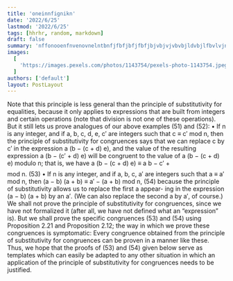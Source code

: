 ```yaml
---
title: 'oneinnfignikn'
date: '2022/6/25'
lastmod: '2022/6/25'
tags: [hhrhr, random, markdown]
draft: false
summary: 'nffonooenfnvenovnelntbnfjfbfjbfjfbfjbjvbjvjvbvbjldvbjlfbvlvjnncidvnifenvieeeeeeeeeeeeeeeeeeeeeeefdbfdljbvjlvbf ld djbjs ljf '
images:
  [
    'https://images.pexels.com/photos/1143754/pexels-photo-1143754.jpeg?auto=compress&cs=tinysrgb&w=1260&h=750&dpr=1',
  ]
authors: ['default']
layout: PostLayout
---
```

   
Note that this principle is less general than the principle of substitutivity for
equalities, because it only applies to expressions that are built from integers and
certain operations (note that division is not one of these operations). But it still lets
us prove analogues of our above examples (51) and (52):
• If n is any integer, and if a, b, c, d, e, c′ are integers such that c ≡ c′ mod n, then
the principle of substitutivity for congruences says that we can replace c by
c′ in the expression a (b − (c + d) e), and the value of the resulting expression
a (b − (c′ + d) e) will be congruent to the value of a (b − (c + d) e) modulo n;
that is, we have
a (b − (c + d) e) ≡ a b − c′ + $$
$$ mod n. (53)
• If n is any integer, and if a, b, c, a′ are integers such that a ≡ a′ mod n, then
(a − b) (a + b) ≡ a′ −  (a + b) mod n, (54)
because the principle of substitutivity allows us to replace the first a appear-
ing in the expression (a − b) (a + b) by an a′. (We can also replace the second
a by a′, of course.)
We shall not prove the principle of substitutivity for congruences, since we have
not formalized it (after all, we have not defined what an “expression” is). But
we shall prove the specific congruences (53) and (54) using Proposition 2.21 and
Proposition 2.12; the way in which we prove these congruences is symptomatic:
Every congruence obtained from the principle of substitutivity for congruences can
be proven in a manner like these. Thus, we hope that the proofs of (53) and (54)
given below serve as templates which can easily be adapted to any other situation
in which an application of the principle of substitutivity for congruences needs to
be justified.